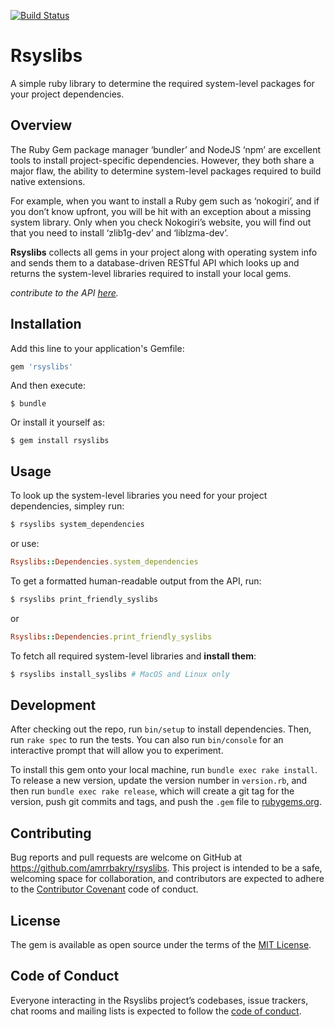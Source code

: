 [![Build Status](https://travis-ci.org/ant-design/ant-design.svg?branch=master)](https://travis-ci.org/ant-design/ant-design)
# Rsyslibs

A simple ruby library to determine the required system-level packages for your project dependencies.

## Overview

The Ruby Gem package manager ‘bundler’ and NodeJS ‘npm’ are excellent tools to install
project-specific dependencies.
However, they both share a major flaw, the ability to determine system-level packages required
to build native extensions.

For example, when you want to install a Ruby gem such as ‘nokogiri’, and if you don’t know
upfront, you will be hit with an exception about a missing system library. Only when you check
Nokogiri’s website, you will find out that you need to install ‘zlib1g-dev’ and ‘liblzma-dev’.

**Rsyslibs** collects all gems in your project along with operating system info and sends them to a database-driven RESTful API which looks up and returns the system-level libraries required to install your local gems.

*contribute to the API [here](https://github.com/Amrrbakry/rsyslibs_api).*

## Installation

Add this line to your application's Gemfile:

```ruby
gem 'rsyslibs'
```

And then execute:

    $ bundle

Or install it yourself as:

    $ gem install rsyslibs

## Usage

To look up the system-level libraries you need for your project dependencies, simpley run:

```ruby
$ rsyslibs system_dependencies
```


or use:

```ruby
Rsyslibs::Dependencies.system_dependencies
```


To get a formatted human-readable output from the API, run:

```ruby
$ rsyslibs print_friendly_syslibs
```

or

```ruby
Rsyslibs::Dependencies.print_friendly_syslibs
```

To fetch all required system-level libraries and **install them**:

```ruby
$ rsyslibs install_syslibs # MacOS and Linux only
```


## Development

After checking out the repo, run `bin/setup` to install dependencies. Then, run `rake spec` to run the tests. You can also run `bin/console` for an interactive prompt that will allow you to experiment.

To install this gem onto your local machine, run `bundle exec rake install`. To release a new version, update the version number in `version.rb`, and then run `bundle exec rake release`, which will create a git tag for the version, push git commits and tags, and push the `.gem` file to [rubygems.org](https://rubygems.org).

## Contributing

Bug reports and pull requests are welcome on GitHub at https://github.com/amrrbakry/rsyslibs. This project is intended to be a safe, welcoming space for collaboration, and contributors are expected to adhere to the [Contributor Covenant](http://contributor-covenant.org) code of conduct.

## License

The gem is available as open source under the terms of the [MIT License](http://opensource.org/licenses/MIT).

## Code of Conduct

Everyone interacting in the Rsyslibs project’s codebases, issue trackers, chat rooms and mailing lists is expected to follow the [code of conduct](https://github.com/amrrbakry/rsyslibs/blob/master/CODE_OF_CONDUCT.md).

